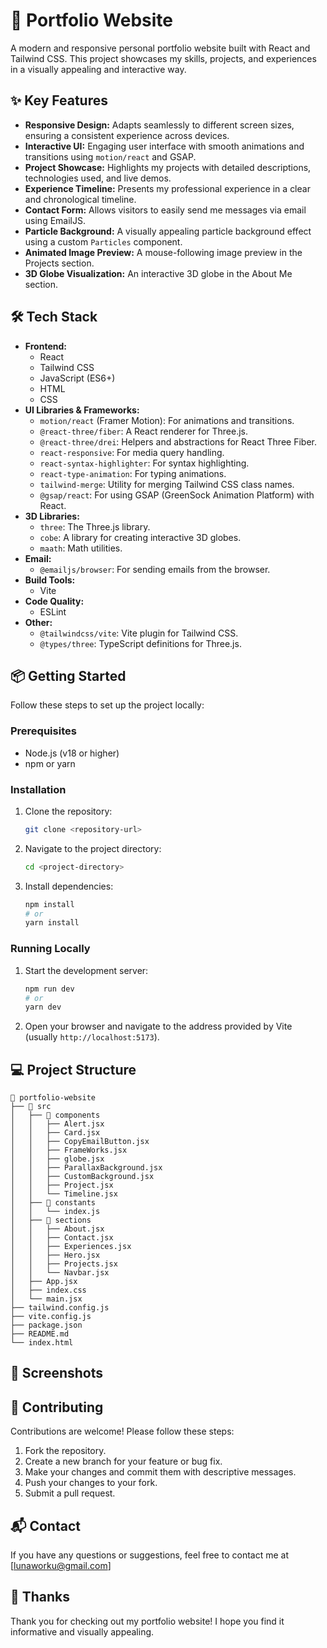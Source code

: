 # 🚀 Portfolio Website

A modern and responsive personal portfolio website built with React and Tailwind CSS. This project showcases my skills, projects, and experiences in a visually appealing and interactive way.

## ✨ Key Features

- **Responsive Design:** Adapts seamlessly to different screen sizes, ensuring a consistent experience across devices.
- **Interactive UI:** Engaging user interface with smooth animations and transitions using `motion/react` and GSAP.
- **Project Showcase:** Highlights my projects with detailed descriptions, technologies used, and live demos.
- **Experience Timeline:** Presents my professional experience in a clear and chronological timeline.
- **Contact Form:** Allows visitors to easily send me messages via email using EmailJS.
- **Particle Background:** A visually appealing particle background effect using a custom `Particles` component.
- **Animated Image Preview:** A mouse-following image preview in the Projects section.
- **3D Globe Visualization:** An interactive 3D globe in the About Me section.

## 🛠️ Tech Stack

- **Frontend:**
    - React
    - Tailwind CSS
    - JavaScript (ES6+)
    - HTML
    - CSS
- **UI Libraries & Frameworks:**
    - `motion/react` (Framer Motion): For animations and transitions.
    - `@react-three/fiber`: A React renderer for Three.js.
    - `@react-three/drei`: Helpers and abstractions for React Three Fiber.
    - `react-responsive`: For media query handling.
    - `react-syntax-highlighter`: For syntax highlighting.
    - `react-type-animation`: For typing animations.
    - `tailwind-merge`: Utility for merging Tailwind CSS class names.
    - `@gsap/react`: For using GSAP (GreenSock Animation Platform) with React.
- **3D Libraries:**
    - `three`: The Three.js library.
    - `cobe`: A library for creating interactive 3D globes.
    - `maath`: Math utilities.
- **Email:**
    - `@emailjs/browser`: For sending emails from the browser.
- **Build Tools:**
    - Vite
- **Code Quality:**
    - ESLint
- **Other:**
    - `@tailwindcss/vite`: Vite plugin for Tailwind CSS.
    - `@types/three`: TypeScript definitions for Three.js.

## 📦 Getting Started

Follow these steps to set up the project locally:

### Prerequisites

- Node.js (v18 or higher)
- npm or yarn

### Installation

1.  Clone the repository:

    ```bash
    git clone <repository-url>
    ```

2.  Navigate to the project directory:

    ```bash
    cd <project-directory>
    ```

3.  Install dependencies:

    ```bash
    npm install
    # or
    yarn install
    ```

### Running Locally

1.  Start the development server:

    ```bash
    npm run dev
    # or
    yarn dev
    ```

2.  Open your browser and navigate to the address provided by Vite (usually `http://localhost:5173`).

## 💻 Project Structure

```
📂 portfolio-website
├── 📂 src
│   ├── 📂 components
│   │   ├── Alert.jsx
│   │   ├── Card.jsx
│   │   ├── CopyEmailButton.jsx
│   │   ├── FrameWorks.jsx
│   │   ├── globe.jsx
│   │   ├── ParallaxBackground.jsx
│   │   ├── CustomBackground.jsx
│   │   ├── Project.jsx
│   │   └── Timeline.jsx
│   ├── 📂 constants
│   │   └── index.js
│   ├── 📂 sections
│   │   ├── About.jsx
│   │   ├── Contact.jsx
│   │   ├── Experiences.jsx
│   │   ├── Hero.jsx
│   │   ├── Projects.jsx
│   │   └── Navbar.jsx
│   ├── App.jsx
│   ├── index.css
│   └── main.jsx
├── tailwind.config.js
├── vite.config.js
├── package.json
├── README.md
└── index.html
```

## 📸 Screenshots



## 🤝 Contributing

Contributions are welcome! Please follow these steps:

1.  Fork the repository.
2.  Create a new branch for your feature or bug fix.
3.  Make your changes and commit them with descriptive messages.
4.  Push your changes to your fork.
5.  Submit a pull request.

## 📬 Contact

If you have any questions or suggestions, feel free to contact me at [lunaworku@gmail.com]

## 💖 Thanks

Thank you for checking out my portfolio website! I hope you find it informative and visually appealing.
